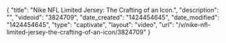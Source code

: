 {
    "title": "Nike NFL Limited Jersey: The Crafting of an Icon.",
    "description": "",
    "videoid": "3824709",
    "date_created": "1424454645",
    "date_modified": "1424454645",
    "type": "captivate",
    "layout": "video",
    "url": "\/v\/nike-nfl-limited-jersey-the-crafting-of-an-icon\/3824709"
}